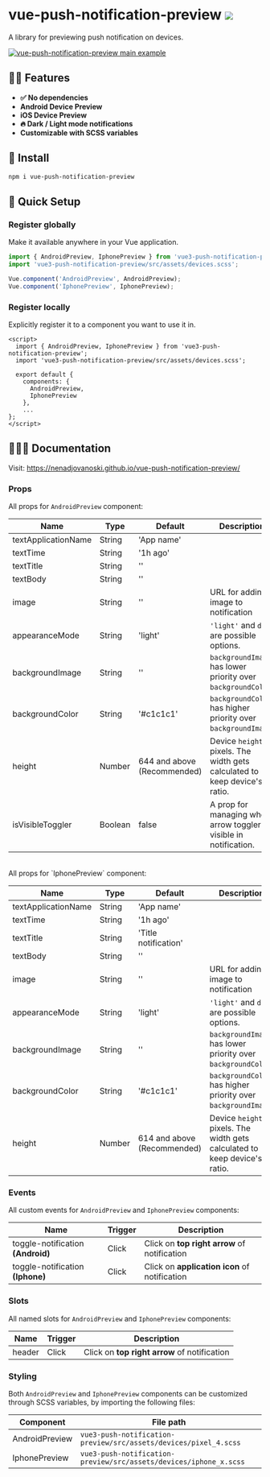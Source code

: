 # vue-push-notification-preview <a href="https://npm.im/vue-push-notification-preview"><img src="https://badgen.net/npm/v/vue-push-notification-preview"></a>

A library for previewing push notification on devices.

<a href="https://nenadjovanoski.github.io/vue-push-notification-preview/"><img src="/public/examples/main_example.png" alt="vue-push-notification-preview main example" /></a>

## 🙋‍♂️ Features
- **✅ No dependencies**
- **Android Device Preview**
- **iOS Device Preview**
- **🔥 Dark / Light mode notifications**
- **Customizable with SCSS variables**

## 🚀 Install
```sh
npm i vue-push-notification-preview
```

## 🚦 Quick Setup

### Register globally
Make it available anywhere in your Vue application.

```js
import { AndroidPreview, IphonePreview } from 'vue3-push-notification-preview';
import 'vue3-push-notification-preview/src/assets/devices.scss';

Vue.component('AndroidPreview', AndroidPreview);
Vue.component('IphonePreview', IphonePreview);
```

### Register locally
Explicitly register it to a component you want to use it in.

```vue
<script>
  import { AndroidPreview, IphonePreview } from 'vue3-push-notification-preview';
  import 'vue3-push-notification-preview/src/assets/devices.scss';

  export default {
    components: {
      AndroidPreview,
      IphonePreview
    },
    ...
};
</script>
```

## 👨🏻‍🏫 Documentation

Visit: https://nenadjovanoski.github.io/vue-push-notification-preview/

### Props

All props for `AndroidPreview` component:

| Name                      | Type      | Default                       | Description |
| ---                       | ---       | ---                           | ---         |
| textApplicationName       | String    | 'App name'                    |  |
| textTime                  | String    | '1h ago'                      |  |
| textTitle                 | String    | ''                            |  |
| textBody                  | String    | ''                            |  |
| image                     | String    | ''                            | URL for adding image to notification |
| appearanceMode            | String    | 'light'                       | `'light'` and `dark` are possible options. |
| backgroundImage           | String    | ''                            | `backgroundImage` has lower priority over `backgroundColor`. |
| backgroundColor           | String    | '#c1c1c1'                     | `backgroundColor` has higher priority over `backgroundImage`. |
| height                    | Number    | 644 and above (Recommended)   | Device `height` in pixels. The width gets calculated to keep device's ratio. |
| isVisibleToggler          | Boolean   | false                         | A prop for managing when arrow toggler is visible in notification. |

<br />
All props for `IphonePreview` component:

| Name                      | Type      | Default                       | Description |
| ---                       | ---       | ---                           | ---         |
| textApplicationName       | String    | 'App name'                    |  |
| textTime                  | String    | '1h ago'                      |  |
| textTitle                 | String    | 'Title notification'          |  |
| textBody                  | String    | ''                            |  |
| image                     | String    | ''                            | URL for adding image to notification |
| appearanceMode            | String    | 'light'                       | `'light'` and `dark` are possible options. |
| backgroundImage           | String    | ''                            | `backgroundImage` has lower priority over `backgroundColor`. |
| backgroundColor           | String    | '#c1c1c1'                     | `backgroundColor` has higher priority over `backgroundImage`. |
| height                    | Number    | 614 and above (Recommended)   | Device `height` in pixels. The width gets calculated to keep device's ratio. |

### Events

All custom events for `AndroidPreview` and `IphonePreview` components:

| Name                                  | Trigger   | Description                                   |
| ---                                   | ---       | ---                                           |
| toggle-notification **(Android)**     | Click     | Click on **top right arrow** of notification  |
| toggle-notification **(Iphone)**      | Click     | Click on **application icon** of notification |


### Slots

All named slots for `AndroidPreview` and `IphonePreview` components:


| Name      | Trigger   | Description                                   |
| ---       | ---       | ---                                           |
| header    | Click     | Click on **top right arrow** of notification  |


### Styling

Both `AndroidPreview` and `IphonePreview` components can be customized through SCSS variables, by importing the following files:

| Component         | File path                                                         |
| ---               | ---                                                               |
| AndroidPreview    | `vue3-push-notification-preview/src/assets/devices/pixel_4.scss`   |
| IphonePreview     | `vue3-push-notification-preview/src/assets/devices/iphone_x.scss`  |
